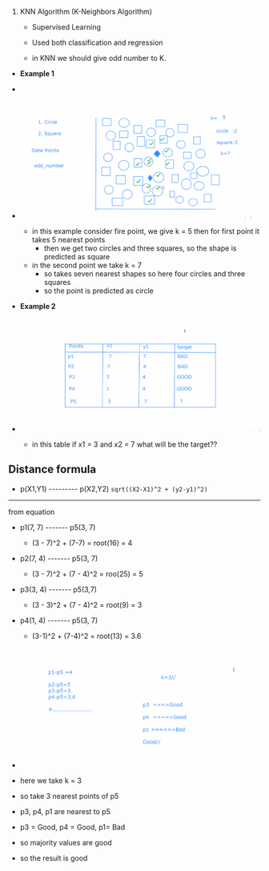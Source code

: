 1. KNN Algorithm (K-Neighbors Algorithm)
    - Supervised Learning
    - Used both classification and regression

    - in KNN we should give odd number to K.
- **Example 1**
- 
- ![](../../../Miselaneious/Performance%20measuments/png_files/example%201.png)
  - in this example consider fire point, we give k = 5 then for first point it takes 5 nearest points
    - then we get two circles and three squares, so the shape is predicted as square
  - in the second point we take k = 7 
    - so takes seven nearest shapes so here four circles and three squares
    - so the point is predicted as circle

- **Example 2**
- ![](../../../Miselaneious/Performance%20measuments/png_files/example%202%20question.png)
   - in this table if x1 = 3 and x2 = 7 what will be the target??


Distance formula
--------
- p(X1,Y1) --------- p(X2,Y2)
``sqrt((X2-X1)^2 + (y2-y1)^2)``
----

from equation

- p1(7, 7) ------- p5(3, 7)
  - (3 - 7)^2 + (7-7) = root(16) = 4
- p2(7, 4) ------- p5(3, 7)
  - (3 - 7)^2 + (7 - 4)^2 = roo(25) = 5
- p3(3, 4) ------- p5(3,7)
  - (3 - 3)^2 + (7 - 4)^2 = root(9) = 3
- p4(1, 4) ------- p5(3, 7)
  - (3-1)^2 + (7-4)^2 = root(13) = 3.6
- ![](../../../Miselaneious/Performance%20measuments/png_files/final%20result.png)

- here we take k = 3 
- so take 3 nearest points of p5
- p3, p4, p1 are nearest to p5
- p3 = Good, p4 = Good, p1= Bad
- so majority values are good 
- so the result is good